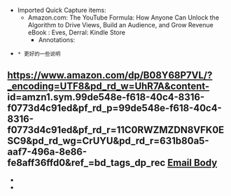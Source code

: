 - Imported Quick Capture items:
    - Amazon.com: The YouTube Formula: How Anyone Can Unlock the Algorithm to Drive Views, Build an Audience, and Grow Revenue eBook : Eves, Derral: Kindle Store
        - Annotations:

*     * 更好的一些说明



https://www.amazon.com/dp/B08Y68P7VL/?_encoding=UTF8&pd_rd_w=UhR7A&content-
id=amzn1.sym.99de548e-f618-40c4-8316-f0773d4c91ed&pf_rd_p=99de548e-f618-40c4-8316-f0773d4c91ed&pf_rd_r=11C0RWZMZDN8VFK0ESC9&pd_rd_wg=CrUYU&pd_rd_r=631b80a5-aaf7-496a-8e86-fe8aff36ffd0&ref_=bd_tags_dp_rec [Email Body](https://files.todoist.com/6xasA13loNPsdhPt_xUNgpvcKq2G7FvpBBW7CvOq5HxgWz9Si5E2ecYtfRg0mnKp/by/21878347/as/file.html)
- 
- 
- 
